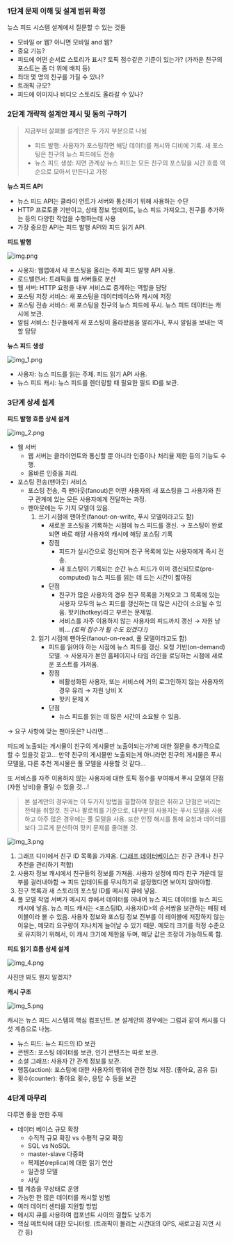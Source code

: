 ### 1단계 문제 이해 및 설계 범위 확정

뉴스 피드 시스템 설계에서 질문할 수 있는 것들

- 모바일 or 웹? 아니면 모바일 and 웹?
- 중요 기능?
- 피드에 어떤 순서로 스토리가 표시? 토픽 점수같은 기준이 있는가? (가까운 친구의 포스트는 좀 더 위에 배치 등)
- 최대 몇 명의 친구를 가질 수 있나?
- 트래픽 규모?
- 피드에 이미지나 비디오 스토리도 올라갈 수 있나?

### 2단계 개략적 설계안 제시 및 동의 구하기

> 지금부터 살펴볼 설계안은 두 가지 부분으로 나뉨
>
> - 피드 발행: 사용자가 포스팅하면 해당 데이터를 캐시와 디비에 기록. 새 포스팅은 친구의 뉴스 피드에도 전송
> - 뉴스 피드 생성: 지면 관계상 뉴스 피드는 모든 친구의 포스팅을 시간 흐름 역순으로 모아서 만든다고 가정

**뉴스 피드 API**

- 뉴스 피드 API는 클라이 언트가 서버와 통신하기 위해 사용하는 수단
- HTTP 프로토콜 기반이고, 상태 정보 업데이트, 뉴스 피드 가져오그, 친구를 추가하는 등의 다양한 작업을 수행하는데 사용
- 가장 중요한 API는 피드 발행 API와 피드 읽기 API.

**피드 발행**

![img.png](images/img.png)

- 사용자: 웹앱에서 새 포스팅을 올리는 주체 피드 발행 API 사용.
- 로드밸런서: 트래픽을 웹 서버들로 분산
- 웹 서버: HTTP 요청을 내부 서비스로 중계하는 역할을 담당
- 포스팅 저장 서비스: 새 포스팅을 데이터베이스와 캐시에 저장
- 포스팅 전송 서비스: 새 포스팅을 친구의 뉴스 피드에 푸시. 뉴스 피드 데이터는 캐시에 보관.
- 알림 서비스: 친구들에게 새 포스팅이 올라왔음을 알리거나, 푸시 알림을 보내는 역할 담당

**뉴스 피드 생성**

![img_1.png](images/img_1.png)

- 사용자: 뉴스 피드를 읽는 주체. 피드 읽기 API 사용.
- 뉴스 피드 캐시: 뉴스 피드를 렌더링할 때 필요한 필드 ID를 보관.

### 3단계 상세 설계

**피드 발행 흐름 상세 설계**

![img_2.png](images/img_2.png)

- 웹 서버
    - 웹 서버는 클라이언트와 통신할 뿐 아니라 인증이나 처리율 제한 등의 기능도 수행.
    - 올바른 인증을 처리.
- 포스팅 전송(팬아웃) 서비스
    - 포스팅 전송, 즉 팬아웃(fanout)은 어떤 사용자의 새 포스팅을 그 사용자와 친구 관계에 있는 모든 사용자에게 전달하는 과정.
    - 팬아웃에는 두 가지 모델이 있음.
        1. 쓰기 시점에 팬아웃(fanout-on-write, 푸시 모델이라고도 함)
            - 새로운 포스팅을 기록하는 시점에 뉴스 피드를 갱신.
              → 포스팅이 완료되면 바로 해당 사용자의 캐시에 해당 포스팅 기록
            - 장점
                - 피드가 실시간으로 갱신되며 친구 목록에 있는 사용자에게 즉시 전송.
                - 새 포스팅이 기록되는 순간 뉴스 피드가 이미 갱신되므로(pre-computed) 뉴스 피드를 읽는 데 드는 시간이 짧아짐
            - 단점
                - 친구가 많은 사용자의 경우 친구 목록을 가져오고 그 목록에 있는 사용자 모두의 뉴스 피드를 갱신하는 데 많은 시간이 소요될 수 있음. 핫키(hotkey)라고 부르는 문제임.
                - 서비스를 자주 이용하지 않는 사용자의 피드까지 갱신 → 자원 낭비…
                  *(토픽 점수가 될 수도 있겠다.!)*
        2. 읽기 시점에 팬아웃(fanout-on-read, 풀 모델이라고도 함)
            - 피드를 읽어야 하는 시점에 뉴스 피드를 갱신. 요청 기반(on-demand) 모델.
              → 사용자가 본인 홈페이지나 타임 라인을 로딩하는 시점에 새로운 포스트를 가져옴.
            - 장점
                - 비활성화된 사용자, 또는 서비스에 거의 로그인하지 않는 사용자의 경우 유리 → 자원 낭비 X
                - 핫키 문제 X
            - 단점
                - 뉴스 피드를 읽는 데 많은 시간이 소요될 수 있음.

→ 요구 사항에 맞는 팬아웃은? 나라면…

피드에 노출되는 게시물이 친구의 게시물만 노출이되는가?에 대한 질문을 추가적으로 할 수 있을것 같고…
만약 친구의 게시물만 노출되는게 아니라면 친구의 게시물은 푸시 모델을, 다른 추천 게시물은 풀 모델을 사용할 것 같다…

또 서비스를 자주 이용하지 않는 사용자에 대한 토픽 점수를 부여해서 푸시 모델의 단점(자원 낭비)을 줄일 수 있을 것…!

> 본 설계안의 경우에는 이 두가지 방법을 결합하여 장점은 취하고 단점은 버리는 전략을 취할것.
친구나 팔로워를 기준으로, 대부분의 사용자는 푸시 모델을 사용하고 아주 많은 경우에는 풀 모델을 사용.
또한 안정 해시를 통해 요청과 데이터를 보다 고르게 분산하여 핫키 문제를 줄여볼 것.
>

![img_3.png](images/img_3.png)

1. 그래프 디미에서 친구 ID 목록을 가져옴. ([그래프 데이터베이스](https://www.usenix.org/system/files/conference/atc13/atc13-bronson.pdf)는 친구 관계나 친구 추천을 관리하기 적합)
2. 사용자 정보 캐시에서 친구들의 정보를 가져옴. 사용자 설정에 따라 친구 가운데 일부를 걸러내야함 → 피드 업데이트를 무시하기로 설정했다면 보이지 않아야함.
3. 친구 목록과 새 스토리의 포스팅 ID를 메시지 큐에 넣음.
4. 풀 모델 작업 서버가 메시지 큐에서 데이터를 꺼내어 뉴스 피드 데이터를 뉴스 피드 캐시에 넣음. 뉴스 피드 캐시는 <포스팅ID, 사용자ID>의 순서쌍을 보관하는 매핑 테이블이라 볼 수 있음. 사용자 정보와 포스팅 정보 전부를 이 테이블에 저장하지 않는 이유는, 메모리 요구량이 지나치게 늘어날 수 있기 때문. 메모리 크기를 적정 수준으로 유지하기 위해서, 이 캐시 크기에 제한을 두며, 해당 값은 조정이 가능하도록 함.

**피드 읽기 흐름 상세 설계**

![img_4.png](images/img_4.png)

사진만 봐도 뭔지 알겠지?

**캐시 구조**

![img_5.png](images/img_5.png)

캐시는 뉴스 피드 시스템의 핵심 컴포넌트. 본 설계안의 경우에는 그럼과 같이 캐시를 다섯 계층으로 나눔.

- 뉴스 피드: 뉴스 피드의 ID 보관
- 콘텐츠: 포스팅 데이터를 보관, 인기 콘텐츠는 따로 보관.
- 소셜 그래프: 사용자 간 관계 정보를 보관.
- 행동(action): 포스팅에 대한 사용자의 행위에 관한 정보 저장. (좋아요, 공유 등)
- 횟수(counter): 좋아요 횟수, 응답 수 등을 보관

### 4단계 마무리

다루면 좋을 만한 주제

- 데이터 베이스 규모 확장
    - 수직적 규모 확장 vs 수평적 규모 확장
    - SQL vs NoSQL
    - master-slave 다중화
    - 복제본(replica)에 대한 읽기 연산
    - 일관성 모델
    - 샤딩
- 웹 계층을 무상태로 운영
- 가능한 한 많은 데이터를 캐시할 방법
- 여러 데이터 센터를 지원할 방법
- 메시지 큐를 사용하여 컴포넌트 사이의 결합도 낮추기
- 핵심 메트릭에 대한 모니터링. (트래픽이 몰리는 시간대의 QPS, 새로고침 지연 시간 등)
